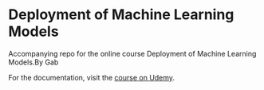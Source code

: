# Deployment of Machine Learning Models
Accompanying repo for the online course Deployment of Machine Learning Models.By Gab

For the documentation, visit the [course on Udemy](https://www.udemy.com/deployment-of-machine-learning-models/?couponCode=TIDREPO).
